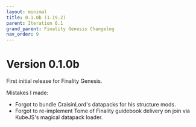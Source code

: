```yaml
---
layout: minimal
title: 0.1.0b (1.19.2)
parent: Iteration 0.1
grand_parent: Finality Genesis Changelog
nav_order: 9
---
```


# Version 0.1.0b

First initial release for Finality Genesis. 

Mistakes I made:
- Forgot to bundle CraisinLord's datapacks for his structure mods.
- Forgot to re-implement Tome of Finality guidebook delivery on join via KubeJS's magical datapack loader.
